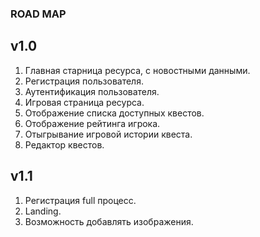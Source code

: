 ### ROAD MAP

v1.0
-----------
1. Главная старница ресурса, с новостными данными.
2. Регистрация пользователя.
3. Аутентификация пользователя.
4. Игровая страница ресурса.
5. Отображение списка доступных квестов.
6. Отображение рейтинга игрока.
7. Отыгрывание игровой истории квеста.
8. Редактор квестов.

v1.1
--------
1. Регистрация full процесс.
2. Landing.
3. Возможность добавлять изображения.
